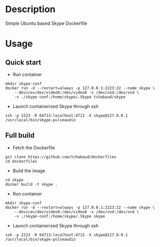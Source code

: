 # Description

Simple Ubuntu based Skype Dockerfile

# Usage

## Quick start

- Run container

```
mkdir skype-conf
docker run -d --restart=always -p 127.0.0.1:2223:22 --name skype \
    --device=/dev/video0:/dev/video0 -v /dev/snd:/dev/snd \
    -v ./skype-conf:/home/skype/.Skype tchabaud/skype
```

- Launch containerized Skype through *ssh*

```
ssh -p 2223 -R 64713:localhost:4713 -X skype@127.0.0.1 /usr/local/bin/skype-pulseaudio
```

## Full build

- Fetch the Dockerfile 

```
git clone https://github.com/tchabaud/dockerfiles
cd dockerfiles
```

- Build the image

```
cd skype
docker build -t skype .
```

- Run container

```
mkdir skype-conf
docker run -d --restart=always -p 127.0.0.1:2223:22 --name skype \
    --device=/dev/video0:/dev/video0 -v /dev/snd:/dev/snd \
    -v ./skype-conf:/home/skype/.Skype skype
```


- Launch containerized Skype through *ssh*

```
ssh -p 2223 -R 64713:localhost:4713 -X skype@127.0.0.1 /usr/local/bin/skype-pulseaudio
```
